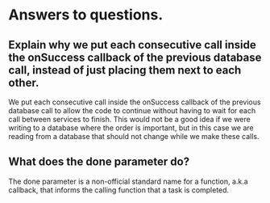 # Answers to questions.

## Explain why we put each consecutive call inside the onSuccess callback of the previous database call, instead of just placing them next to each other.

We put each consecutive call inside the onSuccess callback of the previous
database call to allow the code to continue without having to wait for each
call between services to finish. This would not be a good idea if we were writing to a database where the order is important, but in this case we are reading from a database that should not change while we make these calls.

## What does the done parameter do?

The done parameter is a non-official standard name for a function, a.k.a callback, that informs the calling function that a task is completed.
